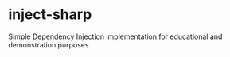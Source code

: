 # inject-sharp
Simple Dependency Injection implementation for educational and demonstration purposes
